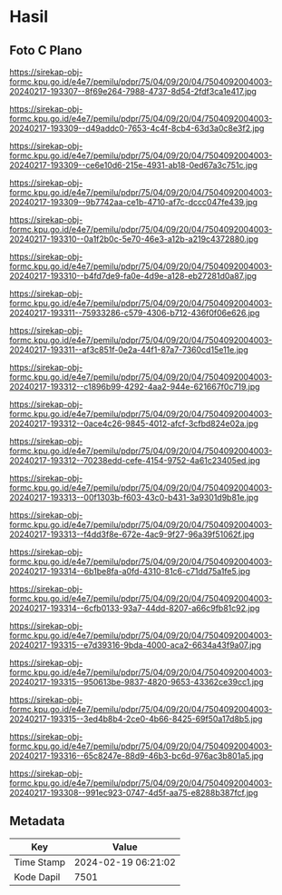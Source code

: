 # Hasil

## Foto C Plano

https://sirekap-obj-formc.kpu.go.id/e4e7/pemilu/pdpr/75/04/09/20/04/7504092004003-20240217-193307--8f69e264-7988-4737-8d54-2fdf3ca1e417.jpg

https://sirekap-obj-formc.kpu.go.id/e4e7/pemilu/pdpr/75/04/09/20/04/7504092004003-20240217-193309--d49addc0-7653-4c4f-8cb4-63d3a0c8e3f2.jpg

https://sirekap-obj-formc.kpu.go.id/e4e7/pemilu/pdpr/75/04/09/20/04/7504092004003-20240217-193309--ce6e10d6-215e-4931-ab18-0ed67a3c751c.jpg

https://sirekap-obj-formc.kpu.go.id/e4e7/pemilu/pdpr/75/04/09/20/04/7504092004003-20240217-193309--9b7742aa-ce1b-4710-af7c-dccc047fe439.jpg

https://sirekap-obj-formc.kpu.go.id/e4e7/pemilu/pdpr/75/04/09/20/04/7504092004003-20240217-193310--0a1f2b0c-5e70-46e3-a12b-a219c4372880.jpg

https://sirekap-obj-formc.kpu.go.id/e4e7/pemilu/pdpr/75/04/09/20/04/7504092004003-20240217-193310--b4fd7de9-fa0e-4d9e-a128-eb27281d0a87.jpg

https://sirekap-obj-formc.kpu.go.id/e4e7/pemilu/pdpr/75/04/09/20/04/7504092004003-20240217-193311--75933286-c579-4306-b712-436f0f06e626.jpg

https://sirekap-obj-formc.kpu.go.id/e4e7/pemilu/pdpr/75/04/09/20/04/7504092004003-20240217-193311--af3c851f-0e2a-44f1-87a7-7360cd15e11e.jpg

https://sirekap-obj-formc.kpu.go.id/e4e7/pemilu/pdpr/75/04/09/20/04/7504092004003-20240217-193312--c1896b99-4292-4aa2-944e-621667f0c719.jpg

https://sirekap-obj-formc.kpu.go.id/e4e7/pemilu/pdpr/75/04/09/20/04/7504092004003-20240217-193312--0ace4c26-9845-4012-afcf-3cfbd824e02a.jpg

https://sirekap-obj-formc.kpu.go.id/e4e7/pemilu/pdpr/75/04/09/20/04/7504092004003-20240217-193312--70238edd-cefe-4154-9752-4a61c23405ed.jpg

https://sirekap-obj-formc.kpu.go.id/e4e7/pemilu/pdpr/75/04/09/20/04/7504092004003-20240217-193313--00f1303b-f603-43c0-b431-3a9301d9b81e.jpg

https://sirekap-obj-formc.kpu.go.id/e4e7/pemilu/pdpr/75/04/09/20/04/7504092004003-20240217-193313--f4dd3f8e-672e-4ac9-9f27-96a39f51062f.jpg

https://sirekap-obj-formc.kpu.go.id/e4e7/pemilu/pdpr/75/04/09/20/04/7504092004003-20240217-193314--6b1be8fa-a0fd-4310-81c6-c71dd75a1fe5.jpg

https://sirekap-obj-formc.kpu.go.id/e4e7/pemilu/pdpr/75/04/09/20/04/7504092004003-20240217-193314--6cfb0133-93a7-44dd-8207-a66c9fb81c92.jpg

https://sirekap-obj-formc.kpu.go.id/e4e7/pemilu/pdpr/75/04/09/20/04/7504092004003-20240217-193315--e7d39316-9bda-4000-aca2-6634a43f9a07.jpg

https://sirekap-obj-formc.kpu.go.id/e4e7/pemilu/pdpr/75/04/09/20/04/7504092004003-20240217-193315--950613be-9837-4820-9653-43362ce39cc1.jpg

https://sirekap-obj-formc.kpu.go.id/e4e7/pemilu/pdpr/75/04/09/20/04/7504092004003-20240217-193315--3ed4b8b4-2ce0-4b66-8425-69f50a17d8b5.jpg

https://sirekap-obj-formc.kpu.go.id/e4e7/pemilu/pdpr/75/04/09/20/04/7504092004003-20240217-193316--65c8247e-88d9-46b3-bc6d-976ac3b801a5.jpg

https://sirekap-obj-formc.kpu.go.id/e4e7/pemilu/pdpr/75/04/09/20/04/7504092004003-20240217-193308--991ec923-0747-4d5f-aa75-e8288b387fcf.jpg


## Metadata

| Key        | Value               |
| ---------- | ------------------- |
| Time Stamp | 2024-02-19 06:21:02 |
| Kode Dapil | 7501                |



